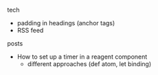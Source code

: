 tech

- padding in headings (anchor tags)
- RSS feed

posts

- How to set up a timer in a reagent component
  - different approaches (def atom, let binding)
